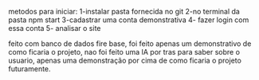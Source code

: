 metodos para iniciar:
1-instalar pasta fornecida no git
2-no terminal da pasta npm start
3-cadastrar uma conta demonstrativa
4- fazer login com essa conta
5- analisar o site

feito com banco de dados fire base, foi feito apenas um demonstrativo de como ficaria o projeto, nao foi feito uma IA por tras para saber sobre o usuario, apenas uma demonstração por cima de como ficaria o projeto futuramente.
